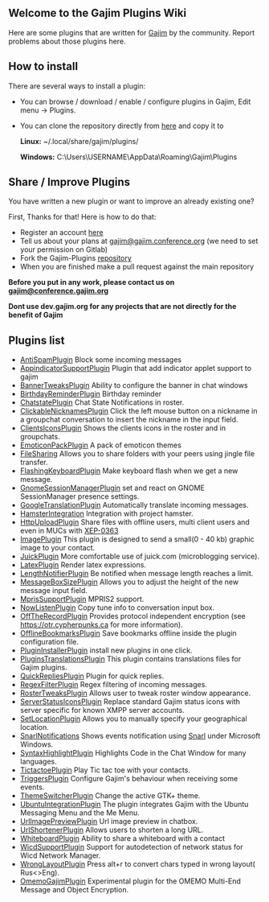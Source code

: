 ## Welcome to the Gajim Plugins Wiki
                
Here are some plugins that are written for <a href="https://gajim.org">Gajim</a> by the community. Report problems about those plugins here.


## How to install

There are several ways to install a plugin:

 - You can  browse / download / enable / configure plugins in Gajim, Edit menu -> Plugins.
 - You can clone the repository directly from [here](https://dev.gajim.org/gajim/gajim-plugins) and copy it to 

    **Linux:** ~/.local/share/gajim/plugins/

    **Windows:** C:\Users\USERNAME\AppData\Roaming\Gajim\Plugins




## Share / Improve Plugins

You have written a new plugin or want to improve an already existing one? 

First, Thanks for that! Here is how to do that:

- Register an account [here](https://dev.gajim.org/users/sign_in)
- Tell us about your plans at gajim@gajim.conference.org (we need to set your permission on Gitlab)
- Fork the Gajim-Plugins [repository](https://dev.gajim.org/gajim/gajim-plugins)
- When you are finished make a pull request against the main repository

**Before you put in any work, please contact us on gajim@conference.gajim.org**

**Dont use dev.gajim.org for any projects that are not directly for the benefit of Gajim**

## Plugins list
 * [AntiSpamPlugin](https://dev.gajim.org/gajim/gajim-plugins/wikis/AntiSpamPlugin) Block some incoming messages
 * [AppindicatorSupportPlugin](https://dev.gajim.org/gajim/gajim-plugins/wikis/AppindicatorSupportPlugin) Plugin that add indicator applet support to gajim
 * [BannerTweaksPlugin](https://dev.gajim.org/gajim/gajim-plugins/wikis/BannerTweaksPlugin) Ability to configure the banner in chat windows
 * [BirthdayReminderPlugin](https://dev.gajim.org/gajim/gajim-plugins/wikis/BirthdayReminderPlugin) Birthday reminder
 * [ChatstatePlugin](https://dev.gajim.org/gajim/gajim-plugins/wikis/ChatstatePlugin) Chat State Notifications in roster.
 * [ClickableNicknamesPlugin](https://dev.gajim.org/gajim/gajim-plugins/wikis/ClickableNicknamesPlugin) Click the left mouse button on a nickname in a groupchat conversation to insert the nickname in the input field.
 * [ClientsIconsPlugin](https://dev.gajim.org/gajim/gajim-plugins/wikis/ClientsIconsPlugin) Shows the clients icons in the roster  and in groupchats.
 * [EmoticonPackPlugin](https://dev.gajim.org/gajim/gajim-plugins/wikis/EmoticonPackPlugin) A pack of emoticon themes
 * [FileSharing](https://dev.gajim.org/gajim/gajim-plugins/wikis/FileSharing) Allows you to share folders with your peers using jingle file transfer.
 * [FlashingKeyboardPlugin](https://dev.gajim.org/gajim/gajim-plugins/wikis/FlashingKeyboardPlugin) Make keyboard flash when we get a new message.
 * [GnomeSessionManagerPlugin](https://dev.gajim.org/gajim/gajim-plugins/wikis/GnomeSessionManagerPlugin) set and react on GNOME SessionManager presence settings.
 * [GoogleTranslationPlugin](https://dev.gajim.org/gajim/gajim-plugins/wikis/GoogleTranslationPlugin) Automatically translate incoming messages.
 * [HamsterIntegration](https://dev.gajim.org/gajim/gajim-plugins/wikis/HamsterIntegration) Integration with project hamster.
 * [HttpUploadPlugin](https://dev.gajim.org/gajim/gajim-plugins/wikis/HttpUploadPlugin) Share files with offline users, multi client users and even in MUCs with [XEP-0363](http://xmpp.org/extensions/xep-0363.html)
 * [ImagePlugin](https://dev.gajim.org/gajim/gajim-plugins/wikis/ImagePlugin) This plugin is designed to send a small(0 - 40 kb) graphic image to your contact.
 * [JuickPlugin](https://dev.gajim.org/gajim/gajim-plugins/wikis/JuickPlugin) More comfortable use of juick.com (microblogging service).
 * [LatexPlugin](https://dev.gajim.org/gajim/gajim-plugins/wikis/LatexPlugin) Render latex expressions.
 * [LengthNotifierPlugin](https://dev.gajim.org/gajim/gajim-plugins/wikis/LengthNotifierPlugin) Be notified when message length reaches a limit.
 * [MessageBoxSizePlugin](https://dev.gajim.org/gajim/gajim-plugins/wikis/MessageBoxSizePlugin) Allows you to adjust the height of the new message input field.
 * [MprisSupportPlugin](https://dev.gajim.org/gajim/gajim-plugins/wikis/MprisSupportPlugin) MPRIS2 support.
 * [NowListenPlugin](https://dev.gajim.org/gajim/gajim-plugins/wikis/NowListenPlugin) Copy tune info to conversation input box.
 * [OffTheRecordPlugin](https://dev.gajim.org/gajim/gajim-plugins/wikis/OffTheRecordPlugin) Provides protocol independent encryption (see https://otr.cypherpunks.ca for more information).
 * [OfflineBookmarksPlugin](https://dev.gajim.org/gajim/gajim-plugins/wikis/OfflineBookmarksPlugin) Save bookmarks offline inside the plugin configuration file.
 * [PluginInstallerPlugin](https://dev.gajim.org/gajim/gajim-plugins/wikis/PluginInstallerPlugin) install new plugins in one click.
 * [PluginsTranslationsPlugin](https://dev.gajim.org/gajim/gajim-plugins/wikis/PluginsTranslationsPlugin) This plugin contains translations files for Gajim plugins.
 * [QuickRepliesPlugin](https://dev.gajim.org/gajim/gajim-plugins/wikis/QuickRepliesPlugin) Plugin for quick replies.
 * [RegexFilterPlugin](https://dev.gajim.org/gajim/gajim-plugins/wikis/RegexFilterPlugin) Regex filtering of incoming messages.
 * [RosterTweaksPlugin](https://dev.gajim.org/gajim/gajim-plugins/wikis/RosterTweaksPlugin) Allows user to tweak roster window appearance.
 * [ServerStatusIconsPlugin](https://dev.gajim.org/gajim/gajim-plugins/wikis/ServerStatusIconsPlugin) Replace standard Gajim status icons with server specific for known XMPP server accounts.
 * [SetLocationPlugin](https://dev.gajim.org/gajim/gajim-plugins/wikis/SetLocationPlugin) Allows you to manually specify your geographical location.
 * [SnarlNotifications](https://dev.gajim.org/gajim/gajim-plugins/wikis/SnarlNotifications) Shows events notification using [Snarl](http://snarl.fullphat.net/) under Microsoft Windows.
 * [SyntaxHighlightPlugin](https://dev.gajim.org/gajim/gajim-plugins/wikis/syntaxhighlightplugin) Highlights Code in the Chat Window for many languages.
 * [TictactoePlugin](https://dev.gajim.org/gajim/gajim-plugins/wikis/TictactoePlugin) Play Tic tac toe with your contacts.
 * [TriggersPlugin](https://dev.gajim.org/gajim/gajim-plugins/wikis/TriggersPlugin) Configure Gajim's behaviour when receiving some events.
 * [ThemeSwitcherPlugin](https://dev.gajim.org/gajim/gajim-plugins/wikis/ThemeSwitcherPlugin) Change the active GTK+ theme.
 * [UbuntuIntegrationPlugin](https://dev.gajim.org/gajim/gajim-plugins/wikis/UbuntuIntegrationPlugin) The plugin integrates Gajim with the Ubuntu Messaging Menu and the Me Menu.
 * [UrlImagePreviewPlugin](https://dev.gajim.org/gajim/gajim-plugins/wikis/UrlImagePreviewPlugin) Url image preview in chatbox.
 * [UrlShortenerPlugin](https://dev.gajim.org/gajim/gajim-plugins/wikis/UrlShortenerPlugin) Allows users to shorten a long URL.
 * [WhiteboardPlugin](https://dev.gajim.org/gajim/gajim-plugins/wikis/WhiteboardPlugin) Ability to share a whiteboard with a contact
 * [WicdSupportPlugin](https://dev.gajim.org/gajim/gajim-plugins/wikis/WicdSupportPlugin) Support for autodetection of network status for Wicd Network Manager.
 * [WrongLayoutPlugin](https://dev.gajim.org/gajim/gajim-plugins/wikis/WrongLayoutPlugin) Press alt+r to convert chars typed in wrong layout( Rus<>Eng).
 * [OmemoGajimPlugin](https://dev.gajim.org/gajim/gajim-plugins/wikis/OmemoGajimPlugin) Experimental plugin for the OMEMO Multi-End Message and Object Encryption.